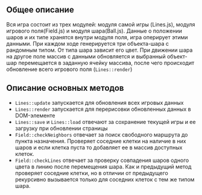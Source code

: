 ## Общее описание
Вся игра состоит из трех модулей: модуля самой игры (Lines.js), модуля игрового поля(Field.js) и модуля шара(Ball.js).
Данные о положении шаров и их типе хранятся внутри модуля поля, игра оперирует этими данными.
При каждом ходе генерируется три объекта-шара с рандомным типом. От типа шара зависит его цвет.
При движении шара на другое поле массив с данными обновляется и выбранный объект-шар перемещается в заданную ячейку 
массива, после чего происходит обновление всего игрового поля (``Lines::render``)

## Описание основных методов
- ``Lines::update`` запускается для обновления всех игровых данных
- ``Lines::render`` запускается для перерисовки обновленных данных в DOM-элементе
- ``Lines::save`` и ``Lines::load`` отвечают за сохранение текущей игры и ее загрузку при обновлении страницы
- ``Field::checkNeighbors`` отвечает за поиск свободного маршрута до пункта назначения. Проверяет соседние клетки на 
наличие в них шаров и если клетка пуста то добавляет ее в массив доступных клеток.
- ``Field::checkLines`` отвечает за проверку совпадения шаров одного цвета в линию после перемещения шара. Как и 
предыдущий метод проверяет соседние клетки, но в отличии от предыдущего рекурсивно вызывается только для соседних клеток
с тем же типом шара.